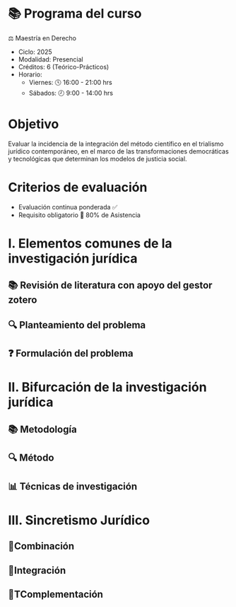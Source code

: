 # 📚 Programa del curso

⚖️ Maestría en Derecho

- Ciclo: 2025
- Modalidad: Presencial
- Créditos: 6 (Teórico-Prácticos)
- Horario:
  - Viernes: 🕓 16:00 - 21:00 hrs
  - Sábados: 🕗 9:00 - 14:00 hrs

# Objetivo
Evaluar la incidencia de la integración del método científico en el trialismo jurídico contemporáneo, en el marco de las transformaciones democráticas y tecnológicas que determinan los modelos de justicia social.

# Criterios de evaluación 

- Evaluación continua ponderada ✅
- Requisito obligatorio 📅 80% de Asistencia

# I. Elementos comunes de la investigación jurídica

## 📚 Revisión de literatura con apoyo del gestor zotero

## 🔍 Planteamiento del problema

## ❓ Formulación del problema

# II. Bifurcación de la investigación jurídica

## 📚 Metodología

## 🔍 Método

## 📊 Técnicas de investigación


# III. Sincretismo Jurídico

## 🔀Combinación

## 🔄Integración

## 🧩TComplementación




